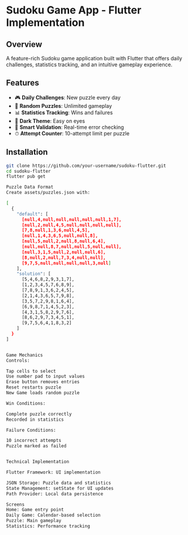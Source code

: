 # Sudoku Game App - Flutter Implementation

## Overview
A feature-rich Sudoku game application built with Flutter that offers daily challenges, statistics tracking, and an intuitive gameplay experience.

## Features
- 🎮 **Daily Challenges**: New puzzle every day
- 🧩 **Random Puzzles**: Unlimited gameplay
- 📊 **Statistics Tracking**: Wins and failures
- 🎨 **Dark Theme**: Easy on eyes
- 🚦 **Smart Validation**: Real-time error checking
- ⏱ **Attempt Counter**: 10-attempt limit per puzzle

## Installation
```bash
git clone https://github.com/your-username/sudoku-flutter.git
cd sudoku-flutter
flutter pub get

Puzzle Data Format
Create assets/puzzles.json with:

[
  {
    "default": [
      [null,4,null,null,null,null,null,1,7],
      [null,2,null,4,5,null,null,null,null],
      [7,8,null,1,3,6,null,4,5],
      [null,1,4,3,6,5,null,null,8],
      [null,5,null,2,null,8,null,6,4],
      [null,null,8,7,null,null,5,null,null],
      [null,3,1,5,null,2,null,null,6],
      [8,null,2,null,7,3,4,null,null],
      [9,7,5,null,null,null,null,3,null]
    ],
    "solution": [
      [5,4,6,8,2,9,3,1,7],
      [1,2,3,4,5,7,6,8,9],
      [7,8,9,1,3,6,2,4,5],
      [2,1,4,3,6,5,7,9,8],
      [3,5,7,2,9,8,1,6,4],
      [6,9,8,7,1,4,5,2,3],
      [4,3,1,5,8,2,9,7,6],
      [8,6,2,9,7,3,4,5,1],
      [9,7,5,6,4,1,8,3,2]
    ]
  }
]


Game Mechanics
Controls:

Tap cells to select
Use number pad to input values
Erase button removes entries
Reset restarts puzzle
New Game loads random puzzle

Win Conditions:

Complete puzzle correctly
Recorded in statistics

Failure Conditions:

10 incorrect attempts
Puzzle marked as failed


Technical Implementation

Flutter Framework: UI implementation

JSON Storage: Puzzle data and statistics
State Management: setState for UI updates
Path Provider: Local data persistence

Screens
Home: Game entry point
Daily Game: Calendar-based selection
Puzzle: Main gameplay  
Statistics: Performance tracking
